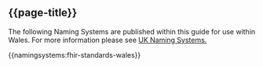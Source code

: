 <div class="warning"><span class="ImplementWarn"></span></div>

## {{page-title}}
The following Naming Systems are published within this guide for use within Wales.  For more information please see [UK Naming Systems.](https://simplifier.net/guide/uknamingsystems?version=current)

{{namingsystems:fhir-standards-wales}} 
